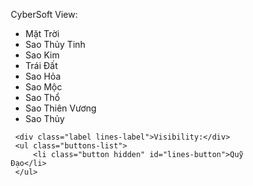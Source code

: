 <!DOCTYPE html>
<html lang="en">
<head>
  <meta charset="UTF-8">
  <meta http-equiv="X-UA-Compatible" content="IE=edge">
  <meta name="viewport" content="width=device-width, initial-scale=1.0">
  <title>Error :))</title>
</head>
<style>
  * {
  padding: 0;
  margin: 0;
  box-sizing: border-box;
}

body {
    margin: 0;
    overflow: hidden;
    width: 100vw;
    height: 100vh;
    background-image: url("https://user-images.githubusercontent.com/26748614/96337246-f14d4580-1085-11eb-8793-a86d929e034d.jpg");
    background-size: cover;
    backdrop-filter:  brightness(50%);
    position: relative;
}

canvas {
    display: block;
}

#canvas-container {
    width: 100%;
    height: 100vh;
}

.buttons-column {
    position: absolute;
    z-index: 1;
/*     height: 100%; */
    top: 0;
    left: 0;
    width: 90px;
    background: #0e0f12;
    border-right: 0.5px solid grey;
    border-bottom: 0.5px solid grey;

}

.buttons-list {
    display: flex;
    width: 100%;
    flex-direction: column;
    justify-content: flex-start;
    list-style: none;
    align-items: center;
}

.button {
    position: relative;
    width: 90%;
    height: 27px;
    box-shadow: 0px 0.3px 0 0.5px lightgrey;
    margin: 6px 0 ;
    border-radius: 2px;
    display: flex;
    justify-content: center;
    align-items: center;
    font-family: sans-serif;
    font-weight: 300;
    color: lightgrey;
    font-size: 11px;
}

.button:hover {
    cursor: pointer;
    background: #1c1d24;
}

.active-button {
    border: 1px solid lightGrey;
}

.visible {
    border: 1px solid lightGrey;
}

.visible:hover {
    background: none;
}

.active-button:hover {
    cursor: default;
    background: none;
}

.label {
    color: grey;
    padding: 15px 0 0 5px;
    font-size: 11px;
    font-family: sans-serif;
}
</style>
<body>
  <div id="canvas-container"></div>

 <div class="buttons-column">
     <div class="label views-label">CyberSoft View:</div>
     <ul class="buttons-list">
         <li class="button active-button" id="main-button">Mặt Trời</li>
         <li class="button" id="mercury-button">Sao Thủy Tinh</li>
         <li class="button" id="venus-button">Sao Kim</li>
         <li class="button" id="earth-button">Trái Đất</li>
         <li class="button" id="mars-button">Sao Hỏa</li>
         <li class="button" id="jupiter-button">Sao Mộc</li>
         <li class="button" id="saturn-button">Sao Thổ</li>
         <li class="button" id="uranus-button">Sao Thiên Vương</li>
         <li class="button" id="neptune-button">Sao Thủy</li>
     </ul>
     
     <div class="label lines-label">Visibility:</div>
     <ul class="buttons-list">
         <li class="button hidden" id="lines-button">Quỹ Đạo</li>
     </ul>
 </div>
 <script src='https://cdn.jsdelivr.net/npm/three@0.128.0/build/three.min.js'></script>
 <script src='https://cdnjs.cloudflare.com/ajax/libs/jquery/3.6.1/jquery.min.js'></script>
 <script src='https://cdn.jsdelivr.net/npm/three@0.128.0/examples/js/loaders/GLTFLoader.js'></script>
 <script src='https://cdnjs.cloudflare.com/ajax/libs/simplex-noise/2.4.0/simplex-noise.min.js'></script>
 <script src='https://cdn.jsdelivr.net/npm/three@0.128.0/examples/js/controls/OrbitControls.js'></script>
 <script>
  // key features
//      3d animation
//      3d navigation
// 

let renderer,
    scene,
    camera,
    activeCamera,
    controls,
    container = document.getElementById("canvas-container"),
    timeout_Debounce,
    planetNodes = [], 
    orbits = [],
    sun,
    timestamp = 0,
    currentNode,
    uniforms,
    metadata = {
        urls: {
            sun: {
                surfaceMaterial: 'https://s3-us-west-2.amazonaws.com/s.cdpn.io/297733/sunSurfaceMaterial.jpg',
                atmosphereMaterial: 'https://s3-us-west-2.amazonaws.com/s.cdpn.io/297733/sunAtmosphereMaterial.png'
            }
        }
    };

const saturnRings = ['#3b2d27', '#876f5b', '#735c49', '#5e4a3d', '#3b2d27', '#241f1e', '#241f1e', '#735c49', '#735c49', '#735c49', '#5e4a3d', '#5e4a3d', '#3b2d27', '#3b2d27', '#3b2d27']

const planets = {
    "mercury": {radius: 1, orbitRadius: 33, speed: 5, rotationSpeed: 0.01},
    "venus": {radius: 2, orbitRadius: 48, speed: 3, rotationSpeed: 0.005},
    "earth": {radius: 2.5, orbitRadius: 55, speed: 4, rotationSpeed: 0.02},
    "mars": {radius: 1.5, orbitRadius: 72, speed: 2, rotationSpeed: 0.01},
    "jupiter": {radius: 8, orbitRadius: 90, speed: 0.8, rotationSpeed: 0.04},
    "saturn": {radius: 6, orbitRadius: 120, speed: 0.5, rotationSpeed: 0.02},
    "uranus": {radius: 4, orbitRadius: 140, speed: 0.4, rotationSpeed: 0.01},
    "neptune": {radius: 4, orbitRadius: 180, speed: 0.2, rotationSpeed: 0.01}
}

const MEDIA_PREFIX = 'https://brynmtchll.github.io/codepen-assets/solar-system/';



init();
animate();


function init() {
    scene = new THREE.Scene();

    // lighting
    let ambientLight = new THREE.AmbientLight("#ffffff", 0.4);
    ambientLight.position.set(0, 20, 20);
    scene.add(ambientLight);
  
    let pointLight = new THREE.PointLight(0xFFFFFF, 2.5);
    scene.add(pointLight);

    renderer = new THREE.WebGLRenderer({
        antialias: true,
        alpha: true
    });
    renderer.setSize(container.clientWidth, container.clientHeight);
    renderer.setPixelRatio(window.devicePixelRatio);
    container.appendChild(renderer.domElement);

    // main camera and orbit controls
    camera = new THREE.PerspectiveCamera(55, window.innerWidth / window.innerHeight, 0.01, 1000);
    camera.position.set(0,100,230);

    controls = new THREE.OrbitControls(camera, renderer.domElement);
    controls.autoRotate = true;
    controls.autoRotateSpeed = 0.5;
    controls.maxDistance = 400;
    controls.minDistance = 80;
    controls.enablePan = false;


    // globe background
    {
        let loader = new THREE.TextureLoader(),
            texture = loader.load('https://i.ibb.co/4gHcRZD/bg3-je3ddz.jpg');

        texture.anisotropy = 20;

        let geometry = new THREE.SphereBufferGeometry(200, 60, 60),
            material = new THREE.MeshBasicMaterial({
            side: THREE.BackSide,
            map: texture,
        });

        globe = new THREE.Mesh(geometry, material);
        scene.add(globe);
    }
    
//   sun
    {
        // credit for the shaders - github: 'https://github.com/bradyhouse/house/tree/master/fiddles/three/fiddle-0009-Sun',
        let fragmentShader =  `uniform float time;
            uniform sampler2D texture1;
            uniform sampler2D texture2;
            varying vec2 texCoord;
            void main( void ) {
               vec4 noise = texture2D( texture1, texCoord );
               vec2 T1 = texCoord + vec2( 1.5, -1.5 ) * time  * 0.01;
               vec2 T2 = texCoord + vec2( -0.5, 2.0 ) * time *  0.01;
               T1.x -= noise.r * 2.0;
               T1.y += noise.g * 4.0;
               T2.x += noise.g * 0.2;
               T2.y += noise.b * 0.2;
               float p = texture2D( texture1, T1 * 2.0 ).a + 0.3;
               vec4 color = texture2D( texture2, T2 );
               vec4 temp = color * 3.0 * ( vec4( p + 0.1, p - 0.2, p + 0.5, p + 0.5) ) + ( color * color);
  
               gl_FragColor = temp;
            }`;
        let vertexShader = `varying vec2 texCoord;
            void main() {
                texCoord = uv;
                vec4 mvPosition = modelViewMatrix * vec4( position, 1.0 );
                gl_Position = projectionMatrix * mvPosition;
            }`;
   

        let loader = new THREE.TextureLoader(),
            textureSun1 = loader.load(metadata.urls.sun.atmosphereMaterial),
            textureSun2 = loader.load(metadata.urls.sun.surfaceMaterial);
        uniforms = {
            time: {type: "f", value: 1.0},
            texture1: {
                type: "t",
                value: 0,
                texture: textureSun1
            },
            texture2: {
                type: "t",
                value: textureSun2,
            }
        };

        let material = new THREE.ShaderMaterial({
                uniforms: uniforms,
                vertexShader: vertexShader,
                fragmentShader: fragmentShader
            }),
            geometry = new THREE.SphereGeometry(28, 64, 64);
        sun = new THREE.Mesh(geometry, material);

        scene.add(sun);
    }
    
//     planets
    let createPlanet = function(name, radius, orbitRadius) {
        
        // create planet
        let loader = new THREE.TextureLoader(),
            texture = loader.load( MEDIA_PREFIX + name + '.jpeg' ),
            geometry = new THREE.SphereGeometry(radius, 32, 16),
            material = new THREE.MeshLambertMaterial({map: texture,}),
            planet = new THREE.Mesh(geometry, material);
         
        // saturn rings
        if (name == "saturn") {
            for (let i = 0; i < saturnRings.length; i++) {
                let ringGeometry = new THREE.RingGeometry( i/4 + 6.5, i/4 + 6.75, 32 ),
                  ringMaterial = new THREE.MeshBasicMaterial( { color: saturnRings[i], side: THREE.DoubleSide } ),
                  ring = new THREE.Mesh( ringGeometry, ringMaterial );
                  ring.rotation.x = Math.PI/2;
                  planet.add(ring);
              }  
        }
        
        scene.add(planet);
      
        // planet camera and controls
        let camera = new THREE.PerspectiveCamera(45, window.innerWidth / window.innerHeight, 0.01, 1000);
        camera.position.set(0, 100, 175);
        let controls = new THREE.OrbitControls(camera, renderer.domElement);
        controls.maxDistance = 400;
        controls.minDistance = 80;
        controls.enablePan = false;
      
        // store planet
        planetNodes.push({
            planet: planet,
            camera: camera,
            controls: controls,
            name: name
        })

        // create planet orbit line
        let shape = new THREE.Shape();
        shape.moveTo(orbitRadius, 0);
        shape.absarc(0, 0, orbitRadius, 0, 2 * Math.PI, false);

        let spacedPoints = shape.getSpacedPoints(128);

        let orbitGeometry = new THREE.BufferGeometry().setFromPoints(spacedPoints); 
        orbitGeometry.rotateX(-1.5707);

        let orbitMaterial = new THREE.LineBasicMaterial({
            color: "#5C5680",
        });

        let orbit = new THREE.Line(orbitGeometry, orbitMaterial);
        scene.add(orbit);
        orbits.push(orbit);
    };
 
    for (let [name, properties] of Object.entries(planets)) {
        createPlanet(name, properties.radius, properties.orbitRadius);
    }

    orbits.forEach(orbit => orbit.visible = !orbit.visible);
    
    
    currentNode = planetNodes[5];
    activeCamera = camera;
    
//     gui camera view changing
    planetNodes.forEach(function(node, i) {
        $(`#${node.name}-button`).on('click', () => {
            activeCamera = node.camera;
            currentNode = node;
            $('.active-button').removeClass("active-button");
            $(`#${node.name}-button`).addClass('active-button');
        })
    });
    $('#main-button').on('click', () => {
        activeCamera = camera;
        $('.active-button').removeClass("active-button");
        $('#main-button').addClass('active-button');
    });
    
//     gui orbit lines toggle
    $('#lines-button').on('click', () => {
        if($('#lines-button').hasClass("visible")) $('#lines-button').removeClass('visible');
        else $('#lines-button').addClass("visible");
        orbits.forEach(orbit => orbit.visible = !orbit.visible);
    })
}




function animate() {
    
    // move and rotate planets
    timestamp = Date.now() * 0.0001;
    planetNodes.forEach(function({planet, name}) {
        planet.position.x = Math.cos(timestamp * planets[name].speed) * planets[name].orbitRadius;
        planet.position.z = Math.sin(timestamp * planets[name].speed) * planets[name].orbitRadius;
        planet.rotation.y += planets[name].rotationSpeed;
    });
  
    sun.rotation.y += 0.001;
  

    // update planet controls
    const currentObjectPosition = new THREE.Vector3();
    currentNode.planet.getWorldPosition(currentObjectPosition);
    currentNode.planet.getWorldPosition(currentNode.controls.target);
    const cameraOffset = new THREE.Vector3(camera.position.x, camera.position.y, camera.position.z)

    currentNode.camera.position.copy(currentObjectPosition).add(cameraOffset);
    currentNode.controls.update();
  
    
    controls.update();
    renderer.render(scene, activeCamera);
    requestAnimationFrame(animate);
}



// resize
window.addEventListener("resize", () => {
    clearTimeout(timeout_Debounce);
    timeout_Debounce = setTimeout(onWindowResize, 80);
});
function onWindowResize() {
    camera.aspect = container.clientWidth / container.clientHeight;
    camera.updateProjectionMatrix();
  
    planetNodes.forEach((planetNode) => {
      planetNode.camera.aspect = container.clientWidth / container.clientHeight;
      planetNode.camera.updateProjectionMatrix();
    })  
  
    renderer.setSize(container.clientWidth, container.clientHeight);
}
 </script>
</body>
</html>
